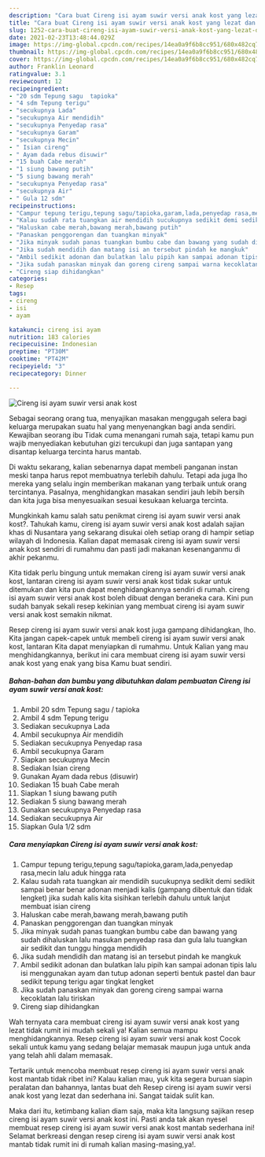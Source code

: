 ```yaml
---
description: "Cara buat Cireng isi ayam suwir versi anak kost yang lezat dan Mudah Dibuat"
title: "Cara buat Cireng isi ayam suwir versi anak kost yang lezat dan Mudah Dibuat"
slug: 1252-cara-buat-cireng-isi-ayam-suwir-versi-anak-kost-yang-lezat-dan-mudah-dibuat
date: 2021-02-23T13:48:44.029Z
image: https://img-global.cpcdn.com/recipes/14ea0a9f6b8cc951/680x482cq70/cireng-isi-ayam-suwir-versi-anak-kost-foto-resep-utama.jpg
thumbnail: https://img-global.cpcdn.com/recipes/14ea0a9f6b8cc951/680x482cq70/cireng-isi-ayam-suwir-versi-anak-kost-foto-resep-utama.jpg
cover: https://img-global.cpcdn.com/recipes/14ea0a9f6b8cc951/680x482cq70/cireng-isi-ayam-suwir-versi-anak-kost-foto-resep-utama.jpg
author: Franklin Leonard
ratingvalue: 3.1
reviewcount: 12
recipeingredient:
- "20 sdm Tepung sagu  tapioka"
- "4 sdm Tepung terigu"
- "secukupnya Lada"
- "secukupnya Air mendidih"
- "secukupnya Penyedap rasa"
- "secukupnya Garam"
- "secukupnya Mecin"
- " Isian cireng"
- " Ayam dada rebus disuwir"
- "15 buah Cabe merah"
- "1 siung bawang putih"
- "5 siung bawang merah"
- "secukupnya Penyedap rasa"
- "secukupnya Air"
- " Gula 12 sdm"
recipeinstructions:
- "Campur tepung terigu,tepung sagu/tapioka,garam,lada,penyedap rasa,mecin lalu aduk hingga rata"
- "Kalau sudah rata tuangkan air mendidih sucukupnya sedikit demi sedikit sampai benar benar adonan menjadi kalis (gampang dibentuk dan tidak lengket) jika sudah kalis kita sisihkan terlebih dahulu untuk lanjut membuat isian cireng"
- "Haluskan cabe merah,bawang merah,bawang putih"
- "Panaskan penggorengan dan tuangkan minyak"
- "Jika minyak sudah panas tuangkan bumbu cabe dan bawang yang sudah dihaluskan lalu masukan penyedap rasa dan gula lalu tuangkan air sedikit dan tunggu hingga mendidih"
- "Jika sudah mendidih dan matang isi an tersebut pindah ke mangkuk"
- "Ambil sedikit adonan dan bulatkan lalu pipih kan sampai adonan tipis lalu isi menggunakan ayam dan tutup adonan seperti bentuk pastel dan baur sedikit tepung terigu agar tingkat lengket"
- "Jika sudah panaskan minyak dan goreng cireng sampai warna kecoklatan lalu tiriskan"
- "Cireng siap dihidangkan"
categories:
- Resep
tags:
- cireng
- isi
- ayam

katakunci: cireng isi ayam 
nutrition: 183 calories
recipecuisine: Indonesian
preptime: "PT30M"
cooktime: "PT42M"
recipeyield: "3"
recipecategory: Dinner

---
```



![Cireng isi ayam suwir versi anak kost](https://img-global.cpcdn.com/recipes/14ea0a9f6b8cc951/680x482cq70/cireng-isi-ayam-suwir-versi-anak-kost-foto-resep-utama.jpg)

Sebagai seorang orang tua, menyajikan masakan menggugah selera bagi keluarga merupakan suatu hal yang menyenangkan bagi anda sendiri. Kewajiban seorang ibu Tidak cuma menangani rumah saja, tetapi kamu pun wajib menyediakan kebutuhan gizi tercukupi dan juga santapan yang disantap keluarga tercinta harus mantab.

Di waktu  sekarang, kalian sebenarnya dapat membeli panganan instan meski tanpa harus repot membuatnya terlebih dahulu. Tetapi ada juga lho mereka yang selalu ingin memberikan makanan yang terbaik untuk orang tercintanya. Pasalnya, menghidangkan masakan sendiri jauh lebih bersih dan kita juga bisa menyesuaikan sesuai kesukaan keluarga tercinta. 



Mungkinkah kamu salah satu penikmat cireng isi ayam suwir versi anak kost?. Tahukah kamu, cireng isi ayam suwir versi anak kost adalah sajian khas di Nusantara yang sekarang disukai oleh setiap orang di hampir setiap wilayah di Indonesia. Kalian dapat memasak cireng isi ayam suwir versi anak kost sendiri di rumahmu dan pasti jadi makanan kesenanganmu di akhir pekanmu.

Kita tidak perlu bingung untuk memakan cireng isi ayam suwir versi anak kost, lantaran cireng isi ayam suwir versi anak kost tidak sukar untuk ditemukan dan kita pun dapat menghidangkannya sendiri di rumah. cireng isi ayam suwir versi anak kost boleh dibuat dengan beraneka cara. Kini pun sudah banyak sekali resep kekinian yang membuat cireng isi ayam suwir versi anak kost semakin nikmat.

Resep cireng isi ayam suwir versi anak kost juga gampang dihidangkan, lho. Kita jangan capek-capek untuk membeli cireng isi ayam suwir versi anak kost, lantaran Kita dapat menyiapkan di rumahmu. Untuk Kalian yang mau menghidangkannya, berikut ini cara membuat cireng isi ayam suwir versi anak kost yang enak yang bisa Kamu buat sendiri.

<!--inarticleads1-->

##### Bahan-bahan dan bumbu yang dibutuhkan dalam pembuatan Cireng isi ayam suwir versi anak kost:

1. Ambil 20 sdm Tepung sagu / tapioka
1. Ambil 4 sdm Tepung terigu
1. Sediakan secukupnya Lada
1. Ambil secukupnya Air mendidih
1. Sediakan secukupnya Penyedap rasa
1. Ambil secukupnya Garam
1. Siapkan secukupnya Mecin
1. Sediakan  Isian cireng
1. Gunakan  Ayam dada rebus (disuwir)
1. Sediakan 15 buah Cabe merah
1. Siapkan 1 siung bawang putih
1. Sediakan 5 siung bawang merah
1. Gunakan secukupnya Penyedap rasa
1. Sediakan secukupnya Air
1. Siapkan  Gula 1/2 sdm




<!--inarticleads2-->

##### Cara menyiapkan Cireng isi ayam suwir versi anak kost:

1. Campur tepung terigu,tepung sagu/tapioka,garam,lada,penyedap rasa,mecin lalu aduk hingga rata
1. Kalau sudah rata tuangkan air mendidih sucukupnya sedikit demi sedikit sampai benar benar adonan menjadi kalis (gampang dibentuk dan tidak lengket) jika sudah kalis kita sisihkan terlebih dahulu untuk lanjut membuat isian cireng
1. Haluskan cabe merah,bawang merah,bawang putih
1. Panaskan penggorengan dan tuangkan minyak
1. Jika minyak sudah panas tuangkan bumbu cabe dan bawang yang sudah dihaluskan lalu masukan penyedap rasa dan gula lalu tuangkan air sedikit dan tunggu hingga mendidih
1. Jika sudah mendidih dan matang isi an tersebut pindah ke mangkuk
1. Ambil sedikit adonan dan bulatkan lalu pipih kan sampai adonan tipis lalu isi menggunakan ayam dan tutup adonan seperti bentuk pastel dan baur sedikit tepung terigu agar tingkat lengket
1. Jika sudah panaskan minyak dan goreng cireng sampai warna kecoklatan lalu tiriskan
1. Cireng siap dihidangkan




Wah ternyata cara membuat cireng isi ayam suwir versi anak kost yang lezat tidak rumit ini mudah sekali ya! Kalian semua mampu menghidangkannya. Resep cireng isi ayam suwir versi anak kost Cocok sekali untuk kamu yang sedang belajar memasak maupun juga untuk anda yang telah ahli dalam memasak.

Tertarik untuk mencoba membuat resep cireng isi ayam suwir versi anak kost mantab tidak ribet ini? Kalau kalian mau, yuk kita segera buruan siapin peralatan dan bahannya, lantas buat deh Resep cireng isi ayam suwir versi anak kost yang lezat dan sederhana ini. Sangat taidak sulit kan. 

Maka dari itu, ketimbang kalian diam saja, maka kita langsung sajikan resep cireng isi ayam suwir versi anak kost ini. Pasti anda tak akan nyesel membuat resep cireng isi ayam suwir versi anak kost mantab sederhana ini! Selamat berkreasi dengan resep cireng isi ayam suwir versi anak kost mantab tidak rumit ini di rumah kalian masing-masing,ya!.


